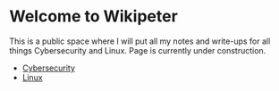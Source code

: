 # Welcome to Wikipeter
This is a public space where I will put all my notes and write-ups for all things Cybersecurity and Linux.
Page is currently under construction.

- [Cybersecurity](Cybersecurity/Cybersecurity.md)
- [Linux](Linux/Linux.md)
